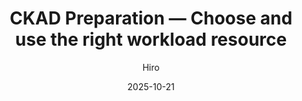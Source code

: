 ---
layout: default
title: "CKAD Preparation — Choose and use the right workload resource"
date: 2025-10-21
categories: [ckda, kubernetes]
author: Hiro
image: "https://supaahiro.github.io/schwifty-lab/blog-posts/20251021-ckad/article.webp"
summary: "Practical guide to choosing the right Kubernetes workload resource (Deployment, DaemonSet, CronJob, StatefulSet) with examples and CKAD-focused tips."
link: "blog-posts/20251021-ckad/article_EN.html"
---